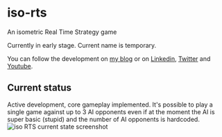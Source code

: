 # iso-rts
An isometric Real Time Strategy game

Currently in early stage. Current name is temporary.

You can follow the development on [my blog](http://blog.davidecoppola.com/) or on [Linkedin](https://www.linkedin.com/in/davidecoppola/), [Twitter](https://twitter.com/vivaladav) and [Youtube](https://www.youtube.com/channel/UCUYD1ElkmiIklQRemVGxarw).

## Current status
Active development, core gameplay implemented.
It's possible to play a single game against up to 3 AI opponents even if at the moment the AI is super basic (stupid) and the number of AI opponents is hardcoded.
![iso RTS current state screenshot](https://github.com/vivaladav/iso-rts/blob/master/data/help/screenshots/game_01-900.png?raw=true)
